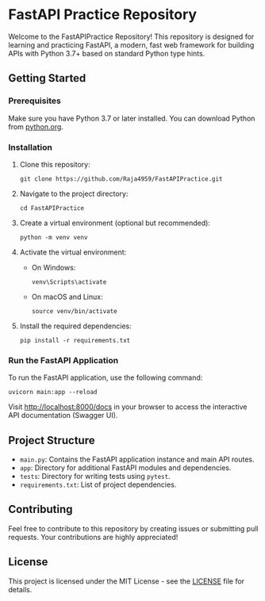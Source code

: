 # FastAPI Practice Repository

Welcome to the FastAPIPractice Repository! This repository is designed for learning and practicing FastAPI, a modern, fast web framework for building APIs with Python 3.7+ based on standard Python type hints.

## Getting Started

### Prerequisites

Make sure you have Python 3.7 or later installed. You can download Python from [python.org](https://www.python.org/).

### Installation

1. Clone this repository:

   ```
   git clone https://github.com/Raja4959/FastAPIPractice.git
   ```

2. Navigate to the project directory:

   ```
   cd FastAPIPractice
   ```

3. Create a virtual environment (optional but recommended):

   ```
   python -m venv venv
   ```

4. Activate the virtual environment:

   - On Windows:

     ```
     venv\Scripts\activate
     ```

   - On macOS and Linux:

     ```
     source venv/bin/activate
     ```

5. Install the required dependencies:

   ```
   pip install -r requirements.txt
   ```

### Run the FastAPI Application

To run the FastAPI application, use the following command:

```
uvicorn main:app --reload
```

Visit [http://localhost:8000/docs](http://localhost:8000/docs) in your browser to access the interactive API documentation (Swagger UI).

## Project Structure

- `main.py`: Contains the FastAPI application instance and main API routes.
- `app`: Directory for additional FastAPI modules and dependencies.
- `tests`: Directory for writing tests using `pytest`.
- `requirements.txt`: List of project dependencies.

## Contributing

Feel free to contribute to this repository by creating issues or submitting pull requests. Your contributions are highly appreciated!

## License

This project is licensed under the MIT License - see the [LICENSE](LICENSE) file for details.